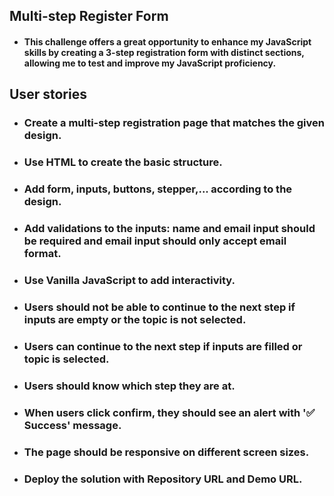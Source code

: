 ## Multi-step Register Form
- #### This challenge offers a great opportunity to enhance my JavaScript skills by creating a 3-step registration form with distinct sections, allowing me to test and improve my JavaScript proficiency.

## User stories


- ### Create a multi-step registration page that matches the given design.

- ### Use HTML to create the basic structure.

- ### Add form, inputs, buttons, stepper,... according to the design.

- ### Add validations to the inputs: name and email input should be required and email input should only accept email format.

- ### Use Vanilla JavaScript to add interactivity.

- ### Users should not be able to continue to the next step if inputs are empty or the topic is not selected.

- ### Users can continue to the next step if inputs are filled or topic is selected.

- ### Users should know which step they are at.

- ### When users click confirm, they should see an alert with '✅ Success' message.

- ### The page should be responsive on different screen sizes.

- ### Deploy the solution with Repository URL and Demo URL.